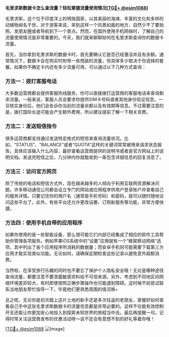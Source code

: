 **毛里求斯数据卡怎么查流量？轻松掌握流量使用情况[[TG💪+ @esim1088](https://t.me/s/esim1088)]**

毛里求斯，这个位于印度洋上的明珠国家，以其美丽的海滩、丰富的文化和多样的动植物闻名于世。对于游客来说，来到这样一个风景如画的地方，自然少不了要拍照、发朋友圈或者导航到下一个景点。然而，在国外使用手机网络时，了解自己的流量使用情况是非常重要的。今天，我们就来聊聊如何在毛里求斯查询你的数据卡流量。

首先，当你拿到毛里求斯的数据卡时，首先要确认它是否已经激活并且有余额。通常情况下，数据卡会在购买时附带一些预装的流量，但具体多少取决于你选择的套餐。如果你不确定卡内还有多少流量可用，可以通过以下几种方式查询：

### 方法一：拨打客服电话

大多数运营商都会提供客服热线服务，你可以直接拨打运营商的客服电话来查询剩余流量。一般来说，客服人员会要求你提供SIM卡号码或者其他身份验证信息。一旦核实身份后，他们会告诉你当前的流量余额以及有效期等信息。不过需要注意的是，拨打国际长途可能会产生额外费用，所以建议提前了解一下相关资费。

### 方法二：发送短信指令

很多运营商都支持通过发送特定格式的短信来查询流量状况。比如，“STATUS”、“BALANCE”或者“QUOTA”这样的关键词常常被用来请求状态报告。具体应该输入什么内容，最好查看运营商提供的说明书或者是官方网站上的说明文档。发送完短信之后，几分钟内你就能收到一条包含详细信息的回复消息了。

### 方法三：访问官方网页

除了传统的电话和短信方式外，现在越来越多的人倾向于利用互联网资源解决问题。许多移动通信公司都会设立专门的网站或应用程序供用户登录账户并查看自己的服务详情。只要记住你的用户名（通常是手机号码）和密码，就可以随时随地访问这些平台了。此外，有些平台还允许更改设置、订购新服务等功能，非常方便快捷。

### 方法四：使用手机自带的应用程序

如果你使用的是一些智能设备，那么很可能它们内部已经集成了相应的软件工具帮助你管理各项服务。例如苹果iOS系统中的“设置”应用就有一个“蜂窝移动网络”选项，其中列出了各个应用程序所消耗的数据量；而安卓手机则可能需要下载第三方应用才能实现类似功能。无论如何，请确保定期检查这些记录以避免意外超额消费。

当然啦，在享受旅行乐趣的同时也不要忘了保护个人隐私安全哦！无论是哪种途径查询流量，都要注意不要泄露敏感资料给不可信来源。另外，考虑到不同地区间网络环境差异较大，有时即使按照正确步骤操作也可能遇到障碍。这时候不妨尝试联系当地朋友帮忙指导一下，毕竟他们更熟悉周围的情况嘛~

总之呢，无论你是初次踏上这片土地的新手还是多次往返的老朋友，掌握好如何查看自己手中这张毛里求斯数据卡的流量信息都是非常必要的。这样不仅能有效控制开支还能让你更加安心地投入到探索未知世界的旅程当中去。最后再提醒一句，记得时常关注运营商发布的优惠活动呀～说不定会有意想不到的好礼等着你哦！

[[TG💪+ @esim1088](https://t.me/s/esim1088) ![Image](https://i.postimg.cc/4NQfJmqS/Snipaste-2025-05-13-00-14-12.png)]